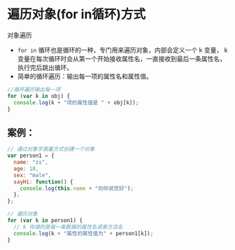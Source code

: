 # 遍历对象(for in循环)方式

对象遍历
- `for in` 循环也是循环的一种，专门用来遍历对象，内部会定义一个 k 变量， k 变量在每次循环时会从第一个开始接收属性名，一直接收到最后一条属性名，执行完后跳出循环。
- 简单的循环遍历：输出每一项的属性名和属性值。

```js
//循环遍历输出每一项
for (var k in obj) {
  console.log(k + "项的属性值是 " + obj[k]);
}
```

## 案例：

```js
// 通过对象字面量方式创建一个对象
var person1 = {
  name: "zs",
  age: 18,
  sex: "male",
  sayHi: function() {
    console.log(this.name + "向你说您好");
  },
};

// 遍历对象
for (var k in person1) {
  // k 存储的是每一条数据的属性名或者方法名
  console.log(k + "属性的属性值为" + person1[k]);
}
```
